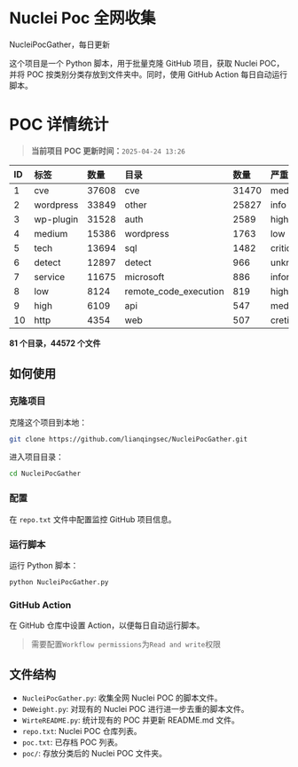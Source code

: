 # Nuclei Poc 全网收集
NucleiPocGather，每日更新

这个项目是一个 Python 脚本，用于批量克隆 GitHub 项目，获取 Nuclei POC，并将 POC 按类别分类存放到文件夹中。同时，使用 GitHub Action 每日自动运行脚本。
# POC 详情统计

> **当前项目 POC 更新时间：**`2025-04-24 13:26`

| ID | 标签      | 数量 | 目录       | 数量 | 严重性   | 数量 |
|:---| :-------- | :--- | :--------- | :--- | :------- | :--- |
| 1 | cve | 37608 | cve | 31470 | medium | 20992 |
| 2 | wordpress | 33849 | other | 25827 | info | 19169 |
| 3 | wp-plugin | 31528 | auth | 2589 | high | 12912 |
| 4 | medium | 15386 | wordpress | 1763 | low | 9318 |
| 5 | tech | 13694 | sql | 1482 | critical | 6865 |
| 6 | detect | 12897 | detect | 966 | unknown | 89 |
| 7 | service | 11675 | microsoft | 886 | informative | 17 |
| 8 | low | 8124 | remote_code_execution | 819 | hight | 16 |
| 9 | high | 6109 | api | 547 | meduim | 14 |
| 10 | http | 4354 | web | 507 | cretical | 2 |

**81 个目录，44572 个文件**
## 如何使用

### 克隆项目

克隆这个项目到本地：

```bash
git clone https://github.com/lianqingsec/NucleiPocGather.git
```

进入项目目录：

```bash
cd NucleiPocGather
```

### 配置

在 `repo.txt` 文件中配置监控 GitHub 项目信息。

### 运行脚本

运行 Python 脚本：

```bash
python NucleiPocGather.py
```

### GitHub Action

在 GitHub 仓库中设置 Action，以便每日自动运行脚本。

> 需要配置`Workflow permissions`为`Read and write`权限

## 文件结构

- `NucleiPocGather.py`: 收集全网 Nuclei POC 的脚本文件。
- `DeWeight.py`: 对现有的 Nuclei POC 进行进一步去重的脚本文件。
- `WirteREADME.py`: 统计现有的 POC 并更新 README.md 文件。
- `repo.txt`: Nuclei POC 仓库列表。
- `poc.txt`: 已存档 POC 列表。
- `poc/`: 存放分类后的 Nuclei POC 文件夹。

